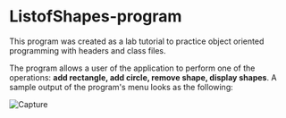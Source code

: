 # ListofShapes-program

This program was created as a lab tutorial to practice object oriented programming with headers and class files.

The program allows a user of the application to perform one of the operations: **add rectangle, add circle, remove shape, display shapes**. 
A sample output of the program's menu looks as the following:

![Capture](https://user-images.githubusercontent.com/58373926/94490792-f3259680-01b4-11eb-8612-49b0879ea9c4.JPG)

